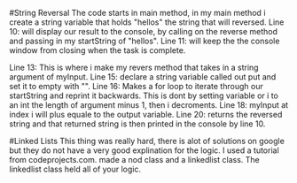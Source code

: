 #String Reversal 
The code starts in main method, in my main method i create a string variable that holds "hellos" the string that will reversed.
Line 10: will display our result to the console, by calling on the reverse method and passing in my startString of "hellos".
Line 11: will keep the the console window from closing when the task is complete.

Line 13: This is where i make my revers method that takes in a string argument of myInput.
Line 15: declare a string variable called out put and set it to empty with "".
Line 16: Makes a for loop to iterate through our startString and reprint it backwards. This is dont by setting variable or i to an int the length of 
argument minus 1, then i decroments.
Line 18: myInput at index i will plus equale to the output variable. 
Line 20: returns the reversed string and that returned string is then printed in the console by line 10. 

#Linked Lists 
This thing was really hard, there is alot of solutions on google but they do not have a very good explination for the logic.
I used a tutorial from codeprojects.com. 
made a nod class and a linkedlist class.
The linkedlist class held all of your logic. 

